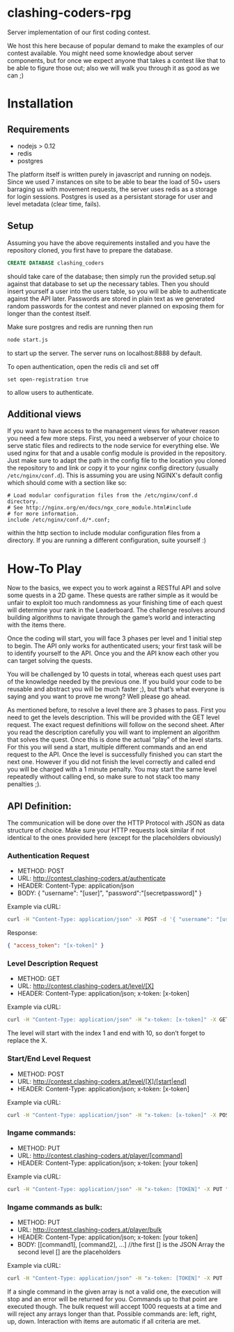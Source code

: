 # clashing-coders-rpg
Server implementation of our first coding contest.

We host this here because of popular demand to make the examples of our contest available. You might need some knowledge about server components, but for once we expect anyone that takes a contest like that to be able to figure those out; also we will walk you through it as good as we can ;)

# Installation
## Requirements
 - nodejs > 0.12
 - redis
 - postgres
 
The platform itself is written purely in javascript and running on nodejs. Since we used 7 instances on site to be able to bear the load of 50+ users barraging us with movement requests, the server uses redis as a storage for login sessions. Postgres is used as a persistant storage for user and level metadata (clear time, fails).

## Setup
Assuming you have the above requirements installed and you have the repository cloned, you first have to prepare the database.
```sql
CREATE DATABASE clashing_coders
```
should take care of the database; then simply run the provided setup.sql against that database to set up the necessary tables.
Then you should insert yourself a user into the users table, so you will be able to authenticate against the API later. Passwords are stored in plain text as we generated random passwords for the contest and never planned on exposing them for longer than the contest itself.

Make sure postgres and redis are running then run
```bash
node start.js
```
to start up the server. The server runs on localhost:8888 by default.

To open authentication, open the redis cli and set off
```redis
set open-registration true
```
to allow users to authenticate.

## Additional views
If you want to have access to the management views for whatever reason you need a few more steps. First, you need a webserver of your choice to serve static files and redirects to the node service for everything else. We used nginx for that and a usable config module is provided in the repository. Just make sure to adapt the path in the config file to the location you cloned the repository to and link or copy it to your nginx config directory (usually `/etc/nginx/conf.d`). This is assuming you are using NGINX's default config which should come with a section like so:
```nginx
# Load modular configuration files from the /etc/nginx/conf.d directory.
# See http://nginx.org/en/docs/ngx_core_module.html#include
# for more information.
include /etc/nginx/conf.d/*.conf;
```
within the http section to include modular configuration files from a directory. If you are running a different configuration, suite yourself :)

# How-To Play
Now to the basics, we expect you to work against a RESTful API and solve some quests in a 2D game. These quests are rather simple as it would be unfair to exploit too much randomness as your finishing time of each quest will determine your rank in the Leaderboard. The challenge resolves around building algorithms to navigate through the game’s world and interacting with the items there. 

Once the coding will start, you will face 3 phases per level and 1 initial step to begin. The API only works for authenticated users; your first task will be to identify yourself to the API. Once you and the API know each other you can target solving the quests.

You will be challenged by 10 quests in total, whereas each quest uses part of the knowledge needed by the previous one. If you build your code to be reusable and abstract you will be much faster ;), but that’s what everyone is saying and you want to prove me wrong? Well please go ahead. 

As mentioned before, to resolve a level there are 3 phases to pass. First you need to get the levels description. This will be provided with the GET level request. The exact request definitions will follow on the second sheet. After you read the description carefully you will want to implement an algorithm that solves the quest. Once this is done the actual “play” of the level starts. For this you will send a start, multiple different commands and an end request to the API. Once the level is successfully finished you can start the next one. However if you did not finish the level correctly and called end you will be charged with a 1 minute penalty. You may start the same level repeatedly without calling end, so make sure to not stack too many penalties ;).

## API Definition:
The communication will be done over the HTTP Protocol with JSON as data structure of choice. Make sure your HTTP requests look similar if not identical to the ones provided here (except for the placeholders obviously)

### Authentication Request
 - METHOD: POST
 - URL: http://contest.clashing-coders.at/authenticate
 - HEADER: Content-Type: application/json
 - BODY: { "username": "[user]", "password":"[secretpassword]" }

Example via cURL: 
```sh
curl -H "Content-Type: application/json" -X POST -d '{ "username": "[user]", "password":"[secretpassword]" }' "http://contest.clashing-coders.at/authenticate”
```

Response:
```json
{ "access_token": "[x-token]" }
```

### Level Description Request
 - METHOD: GET
 - URL: http://contest.clashing-coders.at/level/[X]
 - HEADER: Content-Type: application/json; x-token: [x-token]

Example via cURL: 
```sh
curl -H "Content-Type: application/json" -H "x-token: [x-token]" -X GET "http://contest.clashing-coders.at/level/1"
```

The level will start with the index 1 and end with 10, so don’t forget to replace the X.

### Start/End Level Request
 - METHOD: POST
 - URL: http://contest.clashing-coders.at/level/[X]/[start|end]
 - HEADER: Content-Type: application/json; x-token: [x-token]

Example via cURL:
```sh
curl -H "Content-Type: application/json" -H "x-token: [x-token]" -X POST "http://contest.clashing-coders.at/level/1/start"
```

### Ingame commands: 
 - METHOD: PUT
 - URL: http://contest.clashing-coders.at/player/[command]
 - HEADER: Content-Type: application/json; x-token: [your token]

Example via cURL:
```sh
curl -H "Content-Type: application/json" -H "x-token: [TOKEN]" -X PUT "http://contest.clashing-coders.at/player/right"
```

### Ingame commands as bulk: 
 - METHOD: PUT
 - URL: http://contest.clashing-coders.at/player/bulk
 - HEADER: Content-Type: application/json; x-token: [your token]
 - BODY: [[command1], [command2], ...] //the first [] is the JSON Array the second level [] are the placeholders

Example via cURL:
```sh
curl -H "Content-Type: application/json" -H "x-token: [TOKEN]" -X PUT -d '{"left", "right", "up", "down"}' "http://contest.clashing-coders.at/player/bulk"
```

If a single command in the given array is not a valid one, the execution will stop and an error will be returned for you. Commands up to that point are executed though. 
The bulk request will accept 1000 requests at a time and will reject any arrays longer than that.
Possible commands are: left, right, up, down. Interaction with items are automatic if all criteria are met.
